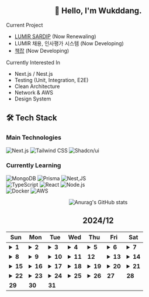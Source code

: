 <div align="center">

## 🙌 Hello, I'm Wukddang.

<div align="left">
  
  Current Project
  - [LUMIR SARDIP](https://sardip.lumir.space) (Now Renewaling) <br />
  - LUMIR 채용, 인사평가 시스템 (Now Developing) <br/>
  - [책잡](https://book-type-error.vercel.app) (Now Developing) 
  
  Currently Interested In
  - Next.js / Nest.js
  - Testing (Unit, Integration, E2E)
  - Clean Architecture
  - Network & AWS
  - Design System

## 🛠 Tech Stack

### Main Technologies
![Next.js](https://img.shields.io/badge/-Next.js-000000?style=for-the-badge&logo=next.js&logoColor=white)
![Tailwind CSS](https://img.shields.io/badge/-Tailwind%20CSS-38B2AC?style=for-the-badge&logo=tailwind-css&logoColor=white)
![Shadcn/ui](https://img.shields.io/badge/-shadcn/ui-000000?style=for-the-badge&logo=shadcn/ui&logoColor=white)

### Currently Learning
![MongoDB](https://img.shields.io/badge/-MongoDB-47A248?style=for-the-badge&logo=mongodb&logoColor=white)
![Prisma](https://img.shields.io/badge/-Prisma-2D3748?style=for-the-badge&logo=prisma&logoColor=white)
![Nest,JS](https://img.shields.io/badge/-Nest.JS-E0234E?style=for-the-badge&logo=nestjs&logoColor=white)
<br/>
![TypeScript](https://img.shields.io/badge/-TypeScript-3178C6?style=for-the-badge&logo=typescript&logoColor=white)
![React](https://img.shields.io/badge/-React-61DAFB?style=for-the-badge&logo=react&logoColor=black)
![Node.js](https://img.shields.io/badge/-Node.js-339933?style=for-the-badge&logo=node.js&logoColor=white)
<br />
![Docker](https://img.shields.io/badge/-Docker-2496ED?style=for-the-badge&logo=docker&logoColor=white)
![AWS](https://img.shields.io/badge/-AWS-232F3E?style=for-the-badge&logo=amazon-web-services&logoColor=white)

</div>

![Anurag's GitHub stats](https://github-readme-stats.vercel.app/api?username=wukdddang&show_icons=true&theme=radical)


<!--CALENDAR-START-->
## 2024/12

| Sun | Mon | Tue | Wed | Thu | Fri | Sat |
| --- | --- | --- | --- | --- | --- | --- |
| <details><summary>**1**</summary>Project: 책 오탈자 제보 + 리뷰 작성 플랫폼 개발중</details> | <details><summary>**2**</summary>AWS: DVA-C02 과정 섹션 5-5~6 수강, Project: 책 오탈자 제보 + 리뷰 작성 플랫폼 개발중</details> | <details><summary>**3**</summary>Project: 책 오탈자 제보 + 리뷰 작성 플랫폼 개발중</details> | <details><summary>**4**</summary>AWS: DVA-C02 과정 섹션 5-7~11 수강, Project: 책 오탈자 제보 + 리뷰 작성 플랫폼 개발중</details> | <details><summary>**5**</summary>AWS: DVA-C02 과정 섹션 5-12~13 수강, Project: 책 오탈자 제보 + 리뷰 작성 플랫폼 개발중</details> | <details><summary>**6**</summary>Project: LRIM 개발중</details> | <details><summary>**7**</summary>Project: LRIM 개발중</details> |
| <details><summary>**8**</summary>Project: LRIM 개발중</details> | <details><summary>**9**</summary>AWS:DVA-C02 과정 섹션 5-14~15 수강 + 섹션 6-1 수강, Project: LRIM 개발중</details> | <details><summary>**10**</summary>AWS:DVA-C02 과정 섹션 6-2,3 수강</details> | <details><summary>**11**</summary>AWS:DVA-C02 과정 섹션 6-4~5 수강</details> | **12** | <details><summary>**13**</summary>AWS:DVA-C02 과정 섹션 6-6~8 수강, Project: 채용관리 플랫폼 디자인 시스템 구축중</details> | <details><summary>**14**</summary>AWS:DVA-C02 과정 섹션 6-9~10 수강</details> |
| <details><summary>**15**</summary>AWS:DVA-C02 과정 섹션 6-11~12 수강, Project: 채용관리 플랫폼 디자인 시스템 구축중</details> | <details><summary>**16**</summary>AWS:DVA-C02 과정 섹션 6-13~14 수강, Project: 채용관리 플랫폼 디자인 시스템 구축중</details> | <details><summary>**17**</summary>Project: 채용관리 플랫폼 디자인 시스템 구축중</details> | <details><summary>**18**</summary>AWS:DVA-C02 과정 섹션 7-1,2 수강, Project: 채용관리 플랫폼 디자인 시스템 구축중</details> | <details><summary>**19**</summary>AWS:DVA-C02 과정 섹션 7-3 수강, Project: 채용관리 플랫폼 디자인 시스템 구축중</details> | <details><summary>**20**</summary>AWS:DVA-C02 과정 섹션 7-4~5 수강, Project: 채용관리 플랫폼 디자인 시스템 구축중</details> | <details><summary>**21**</summary>AWS:DVA-C02 과정 섹션 7-6~20 수강</details> |
| <details><summary>**22**</summary>AWS:DVA-C02 과정 섹션 8-1,2 수강</details> | <details><summary>**23**</summary>정보처리기사: 1.소프트웨어 설계-1 수강</details> | <details><summary>**24**</summary>정보처리기사: 1.소프트웨어 설계-2~3 수강, Project: 채용관리 플랫폼 디자인 시스템 구축중</details> | <details><summary>**25**</summary>정보처리기사: 1.소프트웨어 설계-4 수강</details> | <details><summary>**26**</summary>정보처리기사: 1.소프트웨어 설계-5 수강, Project: 채용관리 플랫폼 디자인 시스템 구축중</details> | **27** | **28** |
| **29** | **30** | **31** |

<!--CALENDAR-END-->
